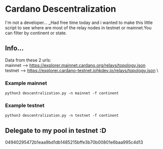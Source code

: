 # Cardano Descentralization
I'm not a developer...
_Had free time today and i wanted to make this little script to see where are most of the relay nodes in testnet or mainnet.You can filter by continent or state.

## Info...
Data from these 2 urls:\
mainnet --> https://explorer.mainnet.cardano.org/relays/topology.json \
testnet --> https://explorer.cardano-testnet.iohkdev.io/relays/topology.json \


### Example mainnet
```
python3 descentralization.py -n mainnet -f continent
```
### Example testnet
```
python3 descentralization.py -n testnet -f continent
```

## Delegate to my pool in testnet :D

04940295472b1eaa9bd1db1485215bffe3b70b00801e6baa995c4d13


